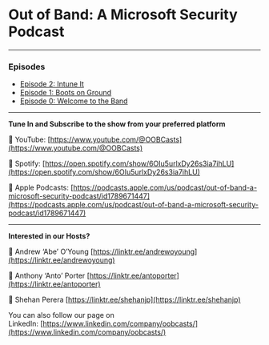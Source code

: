 # Out of Band: A Microsoft Security Podcast

---

### Episodes

- [Episode 2: Intune It](episode2md)
- [Episode 1: Boots on Ground](episode1.md)
- [Episode 0: Welcome to the Band](episode0.md)

---

**Tune In and Subscribe to the show from your preferred platform**

🔗 YouTube: [https://www.youtube.com/@OOBCasts](https://www.youtube.com/@OOBCasts) 

🔗 Spotify: [https://open.spotify.com/show/6OIu5urlxDy26s3ia7ihLU](https://open.spotify.com/show/6OIu5urlxDy26s3ia7ihLU) 

🔗 Apple Podcasts: [https://podcasts.apple.com/us/podcast/out-of-band-a-microsoft-security-podcast/id1789671447](https://podcasts.apple.com/us/podcast/out-of-band-a-microsoft-security-podcast/id1789671447)

---

**Interested in our Hosts?**

🔗 Andrew ‘Abe’ O’Young [https://linktr.ee/andrewoyoung](https://linktr.ee/andrewoyoung)

🔗 Anthony ‘Anto’ Porter [https://linktr.ee/antoporter](https://linktr.ee/antoporter)

🔗 Shehan Perera [https://linktr.ee/shehanjp](https://linktr.ee/shehanjp)

You can also follow our page on LinkedIn: [https://www.linkedin.com/company/oobcasts/](https://www.linkedin.com/company/oobcasts/)



